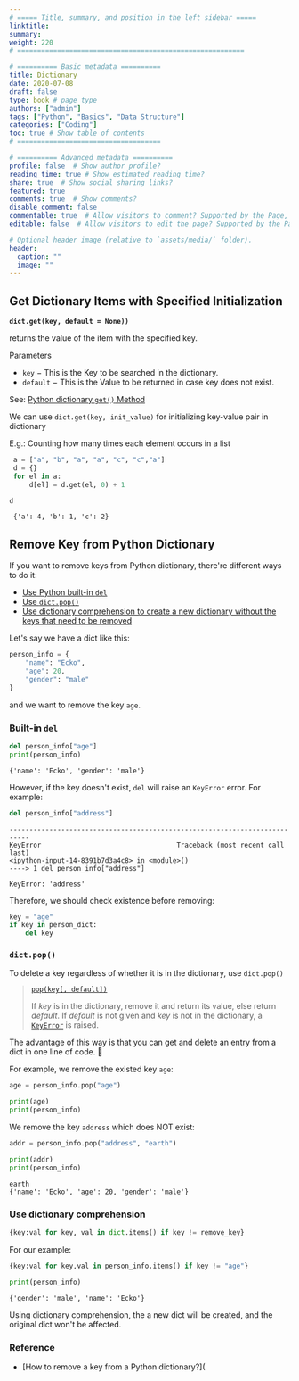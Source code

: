 ```yaml
---
# ===== Title, summary, and position in the left sidebar =====
linktitle: 
summary: 
weight: 220
# =========================================================

# ========== Basic metadata ==========
title: Dictionary
date: 2020-07-08
draft: false
type: book # page type
authors: ["admin"]
tags: ["Python", "Basics", "Data Structure"]
categories: ["Coding"]
toc: true # Show table of contents
# ====================================

# ========== Advanced metadata ========== 
profile: false  # Show author profile?
reading_time: true # Show estimated reading time?
share: true  # Show social sharing links?
featured: true
comments: true  # Show comments?
disable_comment: false
commentable: true  # Allow visitors to comment? Supported by the Page, Post, and Book content types.
editable: false  # Allow visitors to edit the page? Supported by the Page, Post, and Book content types.

# Optional header image (relative to `assets/media/` folder).
header:
  caption: ""
  image: ""
---
```


## Get Dictionary Items with Specified Initialization

**`dict.get(key, default = None))`**

returns the value of the item with the specified key.

Parameters

- `key` − This is the Key to be searched in the dictionary.
- `default` − This is the Value to be returned in case key does not exist.

See: [Python dictionary `get()` Method](https://www.tutorialspoint.com/python/dictionary_get.htm)

We can use `dict.get(key, init_value)` for initializing key-value pair in dictionary

E.g.: Counting how many times each element occurs in a list

```python
 a = ["a", "b", "a", "a", "c", "c","a"]
 d = {}
 for el in a:
     d[el] = d.get(el, 0) + 1
```

```python
d
```

```
 {'a': 4, 'b': 1, 'c': 2}
```



## Remove Key from Python Dictionary

If you want to remove keys from Python dictionary, there're different ways to do it:

- [Use Python built-in `del`](#built-in-del)
- [Use `dict.pop()`](#dictpop)
- [Use dictionary comprehension to create a new dictionary without the keys that need to be removed](#use-dictionary-comprehension)

Let's say we have a dict like this:

```python
person_info = {
    "name": "Ecko",
    "age": 20,
    "gender": "male"
}
```

and we want to remove the key `age`.





### Built-in `del`

```python
del person_info["age"]
print(person_info)
```

```
{'name': 'Ecko', 'gender': 'male'}
```

However, if the key doesn't exist, `del` will raise an `KeyError` error. For example:

```python
del person_info["address"]
```

```
---------------------------------------------------------------------------
KeyError                                  Traceback (most recent call last)
<ipython-input-14-8391b7d3a4c8> in <module>()
----> 1 del person_info["address"]

KeyError: 'address'
```

Therefore, we should check existence before removing:

```python
key = "age"
if key in person_dict:
    del key
```





### `dict.pop()`

To delete a key regardless of whether it is in the dictionary, use `dict.pop()`

> [`pop(key[, default])`](https://docs.python.org/3/library/stdtypes.html#dict.pop)
>
> If *key* is in the dictionary, remove it and return its value, else return *default*. If *default* is not given and *key* is not in the dictionary, a [`KeyError`](https://docs.python.org/3/library/exceptions.html#KeyError) is raised.

The advantage of this way is that you can get and delete an entry from a dict in one line of code. :clap:

For example, we remove the existed key `age`:

```python
age = person_info.pop("age")

print(age)
print(person_info)
```

We remove the key `address` which does NOT exist:

```python
addr = person_info.pop("address", "earth")

print(addr)
print(person_info)
```

```
earth
{'name': 'Ecko', 'age': 20, 'gender': 'male'}
```





### Use dictionary comprehension

```python
{key:val for key, val in dict.items() if key != remove_key}
```

For our example:

```python
{key:val for key,val in person_info.items() if key != "age"}

print(person_info)
```

```
{'gender': 'male', 'name': 'Ecko'}
```

Using dictionary comprehension, the a new dict will be created, and the original dict won't be affected.


### Reference

- [How to remove a key from a Python dictionary?](